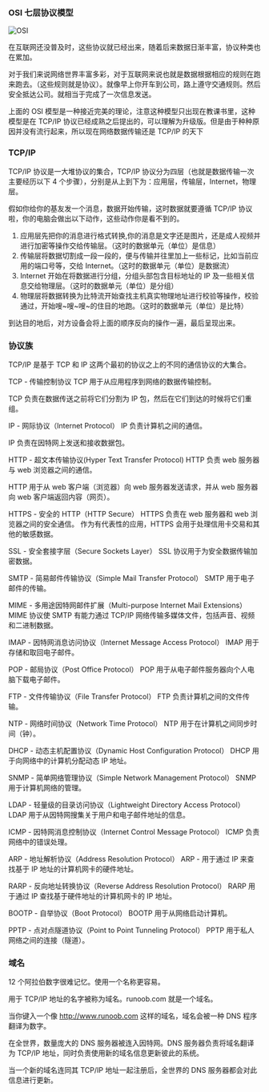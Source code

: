 ### OSI 七层协议模型

![OSI](https://zbd-image.oss-cn-hangzhou.aliyuncs.com/rumination/v2-854e3df8ea850c977c30cb1deb1f64db_r.jpg)

在互联网还没普及时，这些协议就已经出来，随着后来数据日渐丰富，协议种类也在累加。

对于我们来说网络世界丰富多彩，对于互联网来说也就是数据根据相应的规则在跑来跑去。（这些规则就是协议）。就像早上你开车到公司，路上遵守交通规则。然后安全抵达公司。就相当于完成了一次信息发送。

上面的 OSI 模型是一种接近完美的理论，注意这种模型只出现在教课书里，这种模型是在 TCP/IP 协议已经成熟之后提出的，可以理解为升级版。但是由于种种原因并没有流行起来，所以现在网络数据传输还是 TCP/IP 的天下

### TCP/IP

TCP/IP 协议是一大堆协议的集合，TCP/IP 协议分为四层（也就是数据传输一次主要经历以下 4 个步骤），分别是从上到下为：应用层，传输层，Internet，物理层。

假如你给你的基友发一个消息，数据开始传输，这时数据就要遵循 TCP/IP 协议啦，你的电脑会做出以下动作，这些动作你是看不到的。

1. 应用层先把你的消息进行格式转换,你的消息是文字还是图片，还是成人视频并进行加密等操作交给传输层。（这时的数据单元（单位）是信息）
2. 传输层将数据切割成一段一段的，便与传输并往里加上一些标记，比如当前应用的端口号等，交给 Internet。（这时的数据单元（单位）是数据流）
3. Internet 开始在将数据进行分组，分组头部包含目标地址的 IP 及一些相关信息交给物理层。（这时的数据单元（单位）是分组）
4. 物理层将数据转换为比特流开始查找主机真实物理地址进行校验等操作，校验通过，开始嗖~嗖~嗖~的住目的地跑。（这时的数据单元（单位）是比特）

到达目的地后，对方设备会将上面的顺序反向的操作一遍，最后呈现出来。

### 协议族

TCP/IP 是基于 TCP 和 IP 这两个最初的协议之上的不同的通信协议的大集合。

TCP - 传输控制协议
TCP 用于从应用程序到网络的数据传输控制。

TCP 负责在数据传送之前将它们分割为 IP 包，然后在它们到达的时候将它们重组。

IP - 网际协议（Internet Protocol）
IP 负责计算机之间的通信。

IP 负责在因特网上发送和接收数据包。

HTTP - 超文本传输协议(Hyper Text Transfer Protocol)
HTTP 负责 web 服务器与 web 浏览器之间的通信。

HTTP 用于从 web 客户端（浏览器）向 web 服务器发送请求，并从 web 服务器向 web 客户端返回内容（网页）。

HTTPS - 安全的 HTTP（HTTP Secure）
HTTPS 负责在 web 服务器和 web 浏览器之间的安全通信。
作为有代表性的应用，HTTPS 会用于处理信用卡交易和其他的敏感数据。

SSL - 安全套接字层（Secure Sockets Layer）
SSL 协议用于为安全数据传输加密数据。

SMTP - 简易邮件传输协议（Simple Mail Transfer Protocol）
SMTP 用于电子邮件的传输。

MIME - 多用途因特网邮件扩展（Multi-purpose Internet Mail Extensions）
MIME 协议使 SMTP 有能力通过 TCP/IP 网络传输多媒体文件，包括声音、视频和二进制数据。

IMAP - 因特网消息访问协议（Internet Message Access Protocol）
IMAP 用于存储和取回电子邮件。

POP - 邮局协议（Post Office Protocol）
POP 用于从电子邮件服务器向个人电脑下载电子邮件。

FTP - 文件传输协议（File Transfer Protocol）
FTP 负责计算机之间的文件传输。

NTP - 网络时间协议（Network Time Protocol）
NTP 用于在计算机之间同步时间（钟）。

DHCP - 动态主机配置协议（Dynamic Host Configuration Protocol）
DHCP 用于向网络中的计算机分配动态 IP 地址。

SNMP - 简单网络管理协议（Simple Network Management Protocol）
SNMP 用于计算机网络的管理。

LDAP - 轻量级的目录访问协议（Lightweight Directory Access Protocol）
LDAP 用于从因特网搜集关于用户和电子邮件地址的信息。

ICMP - 因特网消息控制协议（Internet Control Message Protocol）
ICMP 负责网络中的错误处理。

ARP - 地址解析协议（Address Resolution Protocol）
ARP - 用于通过 IP 来查找基于 IP 地址的计算机网卡的硬件地址。

RARP - 反向地址转换协议（Reverse Address Resolution Protocol）
RARP 用于通过 IP 查找基于硬件地址的计算机网卡的 IP 地址。

BOOTP - 自举协议（Boot Protocol）
BOOTP 用于从网络启动计算机。

PPTP - 点对点隧道协议（Point to Point Tunneling Protocol）
PPTP 用于私人网络之间的连接（隧道）。

### 域名

12 个阿拉伯数字很难记忆。使用一个名称更容易。

用于 TCP/IP 地址的名字被称为域名。runoob.com 就是一个域名。

当你键入一个像 http://www.runoob.com 这样的域名，域名会被一种 DNS 程序翻译为数字。

在全世界，数量庞大的 DNS 服务器被连入因特网。DNS 服务器负责将域名翻译为 TCP/IP 地址，同时负责使用新的域名信息更新彼此的系统。

当一个新的域名连同其 TCP/IP 地址一起注册后，全世界的 DNS 服务器都会对此信息进行更新。
